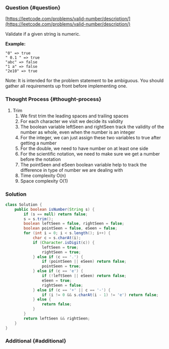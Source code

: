 ### Question {#question}

[https://leetcode.com/problems/valid-number/description/](https://leetcode.com/problems/valid-number/description/)

Validate if a given string is numeric.

**Example:**

```
"0" => true
" 0.1 " => true
"abc" => false
"1 a" => false
"2e10" => true
```

Note: It is intended for the problem statement to be ambiguous. You should gather all requirements up front before implementing one.

### Thought Process {#thought-process}

1. Trim
   1. We first trim the leading spaces and trailing spaces
   2. For each character we visit we decide its validity
   3. The boolean variable leftSeen and rightSeen track the validity of the number as whole, even when the number is an integer
   4. For the integer, we can just assign these two variables to true after getting a number
   5. For the double, we need to have number on at least one side
   6. For the scientific notation, we need to make sure we get a number before the notation
   7. The pointSeen and eSeen boolean variable help to track the difference in type of number we are dealing with
   8. Time complexity O\(n\)
   9. Space complexity O\(1\)

### Solution

```java
class Solution {
    public boolean isNumber(String s) {
        if (s == null) return false;
        s = s.trim();
        boolean leftSeen = false, rightSeen = false;
        boolean pointSeen = false, eSeen = false;
        for (int i = 0; i < s.length(); i++) {
            char c = s.charAt(i);
            if (Character.isDigit(c)) {
                leftSeen = true;
                rightSeen = true;
            } else if (c == '.') {
                if (pointSeen || eSeen) return false;
                pointSeen = true;
            } else if (c == 'e') {
                if (!leftSeen || eSeen) return false;
                eSeen = true;
                rightSeen = false;
            } else if (c == '+' || c == '-') {
                if (i != 0 && s.charAt(i - 1) != 'e') return false;
            } else {
                return false;
            }
        }
        return leftSeen && rightSeen;
    }
}
```

### Additional {#additional}



